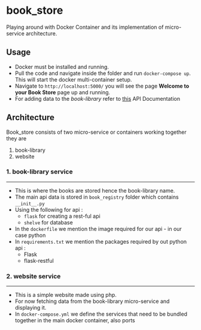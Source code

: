 # book_store
Playing around with Docker Container and its implementation of micro-service architecture.

## Usage
* Docker must be installed and running.
* Pull the code and navigate inside the folder and run `docker-compose up`. This will start the docker multi-container setup.
* Navigate to `http://localhost:5000/` you will see the page **Welcome to your Book Store** page up and running.
* For adding data to the *book-library* refer to [this](https://github.com/vaishak47/book_store/blob/master/book-library/README.md) API Documentation

## Architecture
Book_store consists of two micro-service or containers working together they are
  1. book-library
  2. website
  
### 1. book-library service

---

- This is where the books are stored hence the book-library name.
- The main api data is stored in `book_registry` folder which contains `__init__.py`
- Using the following for api :
    - `flask` for creating a rest-ful api
    - `shelve` for database
- In the `dockerfile` we mention the image required for our api - in our case python
- In `requirements.txt` we mention the packages required by out python api :
    - Flask
    - flask-restful
    
    
    
### 2. website service

---

- This is a simple website made using php.
- For now fetching data from the book-library micro-service and displaying it.
- In `docker-compose.yml` we define the services that need to be bundled together in the main docker container, also ports

